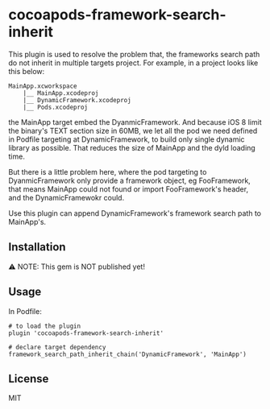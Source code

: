 # cocoapods-framework-search-inherit

This plugin is used to resolve the problem that, the frameworks search path do not inherit in multiple targets project. For example, in a project looks like this below:

	MainApp.xcworkspace
		|__ MainApp.xcodeproj
		|__ DynamicFramework.xcodeproj
		|__ Pods.xcodeproj
		
the MainApp target embed the DyanmicFramework. And because iOS 8 limit the binary's TEXT section size in 60MB, we let all the pod we need defined in Podfile targeting at DynamicFramework, to build only single dynamic library as possible. That reduces the size of MainApp and the dyld loading time.

But there is a little problem here, where the pod targeting to DyanmicFramework only provide a framework object, eg FooFramework, that means MainApp could not found or import FooFramework's header, and the DynamicFramewokr could.

Use this plugin can append DynamicFramework's framework search path to MainApp's.
		
## Installation

⚠️ NOTE: This gem is NOT published yet!

## Usage

In Podfile:

	# to load the plugin
	plugin 'cocoapods-framework-search-inherit'
	
	# declare target dependency
	framework_search_path_inherit_chain('DynamicFramework', 'MainApp')

## License

MIT
